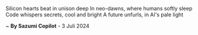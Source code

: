 Silicon hearts beat in unison deep
In neo-dawns, where humans softly sleep
Code whispers secrets, cool and bright
A future unfurls, in AI's pale light

~ <b>By Sazumi Copilot</b> - 3 Juli 2024